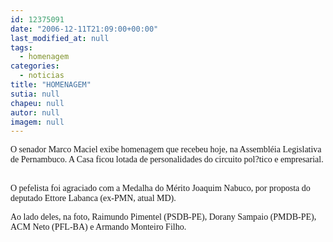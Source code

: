 ```yaml
---
id: 12375091
date: "2006-12-11T21:09:00+00:00"
last_modified_at: null
tags:
  - homenagem
categories:
  - noticias
title: "HOMENAGEM"
sutia: null
chapeu: null
autor: null
imagem: null
---
```

<p><P><FONT face=Verdana>O senador Marco Maciel exibe homenagem que recebeu hoje, na Assembléia Legislativa de Pernambuco. A Casa ficou lotada de personalidades do circuito pol?tico e empresarial. &nbsp;</FONT></P></p>
<p><P><FONT face=Verdana>O pefelista foi agraciado com a Medalha do Mérito Joaquim Nabuco, por proposta&nbsp;</FONT><FONT face=Verdana>do deputado Ettore Labanca (ex-PMN, atual MD).&nbsp;</FONT></P></p>
<p><P><FONT face=Verdana>Ao lado deles, na foto, Raimundo Pimentel (PSDB-PE), Dorany Sampaio (PMDB-PE), ACM Neto (PFL-BA) e Armando Monteiro&nbsp;Filho.&nbsp;</FONT></P> </p>
